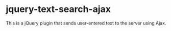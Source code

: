 # jquery-text-search-ajax
This is a jQuery plugin that sends user-entered text to the server using Ajax.
